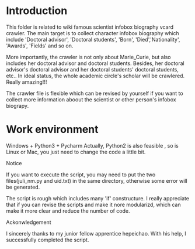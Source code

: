 # Introduction

This folder is related to wiki famous scientist infobox biography vcard crawler.
The main target is to collect character infobox biography which include 
'Doctoral advisor', 'Doctoral students', 'Born', 'Died','Nationality', 'Awards', 'Fields' and so on.

More importantly, the crawler is not only about Marie_Curie, but also includes her doctoral advisor and doctoral students. Besides, 
her doctoral advisor's doctoral advisor and her doctoral students' doctoral students, etc.. In ideal status, the whole academic circle's scholar will be crawlered. Really amazing!!!

The crawler file is flexible which can be revised by yourself if you want to collect more information aboout the scientist
or other person's infobox biograpy.


# Work environment

Windows + Python3 + Pycharm
Actually, Python2 is also feasible , so is Linux or Mac, you just need to change the code a little bit.



Notice

If you want to execute the script, you may need to put the two files(juli_nm.py and uid.txt) in the same directory, otherwise some error will be generated.

The script is rough which includes many 'if' constructure. 
I really appreciate that if you can revise the scripts and make it nore modularizd, which can make it more clear and reduce the 
number of code.


Ackonwledgement

I sincerely thanks to my junior fellow apprentice hepeichao. With his help, I successfully completed the script.
